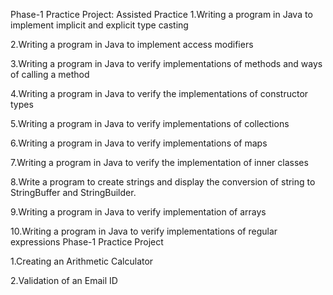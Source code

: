 Phase-1 Practice Project: Assisted Practice
1.Writing a program in Java to implement implicit and explicit type casting

2.Writing a program in Java to implement access modifiers
  
3.Writing a program in Java to verify implementations of methods and ways of calling a method  

4.Writing a program in Java to verify the implementations of constructor types

5.Writing a program in Java to verify implementations of collections

6.Writing a program in Java to verify implementations of maps

7.Writing a program in Java to verify the implementation of inner classes

8.Write a program to create strings and display the conversion of string to StringBuffer and StringBuilder.

9.Writing a program in Java to verify implementation of arrays

10.Writing a program in Java to verify implementations of regular expressions
Phase-1 Practice Project

1.Creating an Arithmetic Calculator

2.Validation of an Email ID 
